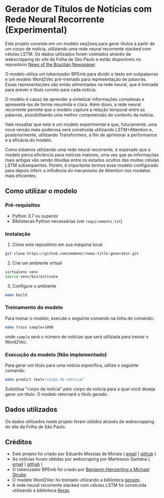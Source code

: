 # Gerador de Títulos de Notícias com Rede Neural Recorrente (Experimental)

Este projeto consiste em um modelo seq2seq para gerar títulos a partir de um corpo de notícia, utilizando uma rede neural recorrente stacked com células LSTM. Os dados utilizados foram coletados através de webscrapping do site da Folha de São Paulo e estão disponíveis no repositório [News of the Brazilian Newspaper](https://github.com/emdemor/News-of-the-Brazilian-Newspaper).

O modelo utiliza um tokenizador BPEmb para dividir o texto em subpalavras e um modelo Word2Vec pré-treinado para representação de palavras. Essas representações são então alimentadas na rede neural, que é treinada para prever o título correto para cada notícia.

O modelo é capaz de aprender a sintetizar informações complexas e apresentá-las de forma resumida e clara. Além disso, a rede neural recorrente permite que o modelo capture a relação temporal entre as palavras, possibilitando uma melhor compreensão do contexto da notícia.

Vale ressaltar que este é um modelo experimental e que, futuramente, uma nova versão mais poderosa será construída utilizando LSTM+Attention e, posteriormente, utilizando Transformers, a fim de aprimorar a performance e a eficácia do modelo.

Como estamos utilizando uma rede neural recorrente, é esperado que o modelo perca eficiência para notícias maiores, uma vez que as informações mais antigas vão sendo diluídas entre os estados ocultos das muitas células LSTM subsequentes. Porém, é importante termos esse modelo configurado para depois inferir a influência do mecanismo de Attention nos modelos mais eficientes.

## Como utilizar o modelo

### Pré-requisitos

- Python 3.7 ou superior
- Bibliotecas Python necessárias (ver `requirements.txt`)

### Instalação

1. Clone este repositório em sua máquina local:

```bash
git clone https://github.com/emdemor/news-title-generator.git
```


2. Crie um ambiente virtual

```bash
virtualenv venv
source venv/bin/activate
```

3. Configure o ambiente

```bash
make build
```

### Treinamento do modelo

Para treinar o modelo, execute o seguinte comando na linha de comando:

```bash
make train sample=1000
```

onde `sample` será o número de notícias que será utilizada para treinar o Word2Vec. 


### Execução do modelo (Não implementado)

Para gerar um título para uma notícia específica, utilize o seguinte comando:

```bash
make predict text="corpo da notícia"
```


Substitua "corpo da notícia" pelo corpo da notícia para a qual você deseja gerar um título. O modelo retornará o título gerado.

## Dados utilizados

Os dados utilizados neste projeto foram obtidos através de webscrapping do site da Folha de São Paulo.

## Créditos

- Este projeto foi criado por Eduardo Messias de Morais ( [email](emdemor415@gmail.com) | [github](https://github.com/emdemor) )
- As notícias foram obtidas por webscraping por Marlesson Santana ( [email](marlessonsa@gmail.com) | [github](https://github.com/marlesson) )
- O tokenizador BPEmb foi criado por [Benjamin Heinzerling e Michael Strube](https://github.com/bheinzerling/bpemb).
- O modelo Word2Vec foi treinado utilizando a biblioteca [gensim](https://github.com/RaRe-Technologies/gensim).
- A rede neural recorrente stacked com células LSTM foi construída utilizando a biblioteca [Keras](https://keras.io/).

